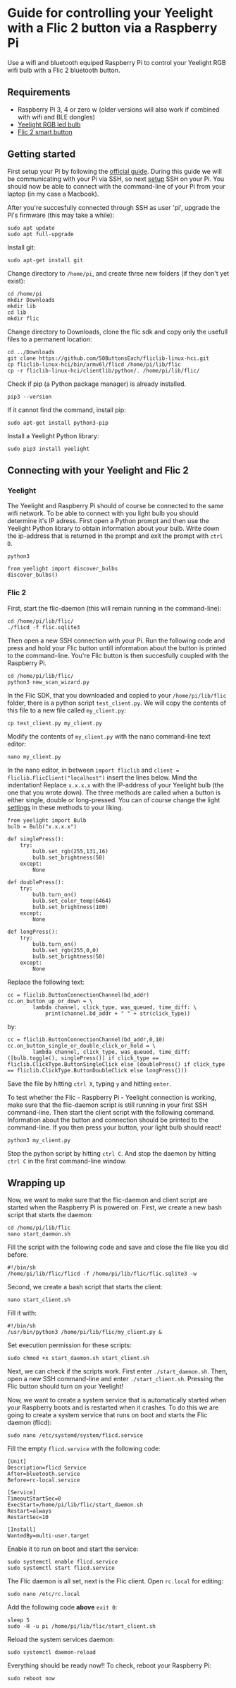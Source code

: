 # Guide for controlling your Yeelight with a Flic 2 button via a Raspberry Pi
Use a wifi and bluetooth equiped Raspberry Pi to control your Yeelight RGB wifi bulb with a Flic 2 bluetooth button.

## Requirements
* Raspberry Pi 3, 4 or zero w (older versions will also work if combined with wifi and BLE dongles)
* [Yeelight RGB led bulb](https://www.yeelight.com/en_US/product/lemon2-color)
* [Flic 2 smart button](https://flic.io/flic2)

## Getting started
First setup your Pi by following the [official guide](https://projects.raspberrypi.org/en/pathways/getting-started-with-raspberry-pi). During this guide we will be communicating with your Pi via SSH, so next [setup](https://www.raspberrypi.org/documentation/remote-access/ssh/) SSH on your Pi. You should now be able to connect with the command-line of your Pi from your laptop (in my case a Macbook).

After you're succesfully connected through SSH as user 'pi', upgrade the Pi's firmware (this may take a while):
```
sudo apt update
sudo apt full-upgrade
```

Install git:
```
sudo apt-get install git
```
Change directory to `/home/pi`, and create three new folders (if they don't yet exist):
```
cd /home/pi
mkdir Downloads
mkdir lib
cd lib
mkdir flic
```
Change directory to Downloads, clone the flic sdk and copy only the usefull files to a permanent location:
```
cd ../Downloads
git clone https://github.com/50ButtonsEach/fliclib-linux-hci.git
cp fliclib-linux-hci/bin/armv6l/flicd /home/pi/lib/flic
cp -r fliclib-linux-hci/clientlib/python/. /home/pi/lib/flic/
```
Check if pip (a Python package manager) is already installed.
```
pip3 --version
```
If it cannot find the command, install pip:
```
sudo apt-get install python3-pip
```
Install a Yeelight Python library:
```
sudo pip3 install yeelight
```

## Connecting with your Yeelight and Flic 2
### Yeelight
The Yeelight and Raspberry Pi should of course be connected to the same wifi network. To be able to connect with you light bulb you should determine it's IP adress. First open a Python prompt and then use the Yeelight Python library to obtain information about your bulb. Write down the ip-address that is returned in the prompt and exit the prompt with `ctrl D`.
```
python3

from yeelight import discover_bulbs
discover_bulbs()
```

### Flic 2
First, start the flic-daemon (this will remain running in the command-line):
```
cd /home/pi/lib/flic/
./flicd -f flic.sqlite3
```
Then open a new SSH connection with your Pi. Run the following code and press and hold your Flic button untill information about the button is printed to the command-line. You're Flic button is then succesfully coupled with the Raspberry Pi.
```
cd /home/pi/lib/flic/
python3 new_scan_wizard.py
```
In the Flic SDK, that you downloaded and copied to your `/home/pi/lib/flic` folder, there is a python script `test_client.py`. We will copy the contents of this file to a new file called `my_client.py`:
```
cp test_client.py my_client.py
```
Modify the contents of `my_client.py` with the nano command-line text editor:
```
nano my_client.py
```
In the nano editor, in between `import fliclib` and `client = fliclib.FlicClient("localhost")` insert the lines below. Mind the indentation! Replace `x.x.x.x` with the IP-address of your Yeelight bulb (the one that you wrote down). The three methods are called when a button is either single, double or long-pressed. You can of course change the light [settings](https://yeelight.readthedocs.io/en/stable/) in these methods to your liking.
```
from yeelight import Bulb
bulb = Bulb("x.x.x.x")

def singlePress():
	try:
		bulb.set_rgb(255,131,16)
		bulb.set_brightness(50)
	except:
		None

def doublePress():
	try:
		bulb.turn_on()
		bulb.set_color_temp(6464)
		bulb.set_brightness(100)
	except:
		None

def longPress():
	try:
		bulb.turn_on()
		bulb.set_rgb(255,0,0)
		bulb.set_brightness(50)
	except:
		None
```
Replace the following text:
```
cc = fliclib.ButtonConnectionChannel(bd_addr)
cc.on_button_up_or_down = \
		lambda channel, click_type, was_queued, time_diff: \
			print(channel.bd_addr + " " + str(click_type))
```
by:
```
cc = fliclib.ButtonConnectionChannel(bd_addr,0,10)
cc.on_button_single_or_double_click_or_hold = \
		lambda channel, click_type, was_queued, time_diff: ([bulb.toggle(), singlePress()] if click_type == fliclib.ClickType.ButtonSingleClick else (doublePress() if click_type == fliclib.ClickType.ButtonDoubleClick else longPress()))
```
Save the file by hitting `ctrl X`, typing `y` and hitting `enter`.


To test whether the Flic - Raspberry Pi - Yeelight connection is working, make sure that the flic-daemon script is still running in your first SSH command-line. Then start the client script with the following command. Information about the button and connection should be printed to the command-line. If you then press your button, your light bulb should react! 
```
python3 my_client.py
```
Stop the python script by hitting `ctrl C`. And stop the daemon by hitting `ctrl C` in the first command-line window.

## Wrapping up
Now, we want to make sure that the flic-daemon and client script are started when the Raspberry Pi is powered on. First, we create a new bash script that starts the daemon:
```
cd /home/pi/lib/flic
nano start_daemon.sh
```
Fill the script with the following code and save and close the file like you did before.
```
#!/bin/sh
/home/pi/lib/flic/flicd -f /home/pi/lib/flic/flic.sqlite3 -w
```
Second, we create a bash script that starts the client:
```
nano start_client.sh
```
Fill it with:
```
#!/bin/sh
/usr/bin/python3 /home/pi/lib/flic/my_client.py &
```
Set execution permission for these scripts:
```
sudo chmod +x start_daemon.sh start_client.sh
```
Next, we can check if the scripts work. First enter `./start_daemon.sh`. Then, open a new SSH command-line and enter `./start_client.sh`. Pressing the Flic button should turn on your Yeelight!

Now, we want to create a system service that is automatically started when your Raspberry boots and is restarted when it crashes. To do this we are going to create a system service that runs on boot and starts the Flic daemon (flicd):
```
sudo nano /etc/systemd/system/flicd.service
```
Fill the empty `flicd.service` with the following code:
```
[Unit]
Description=flicd Service
After=bluetooth.service
Before=rc-local.service

[Service]
TimeoutStartSec=0
ExecStart=/home/pi/lib/flic/start_daemon.sh
Restart=always
RestartSec=10

[Install]
WantedBy=multi-user.target
```
Enable it to run on boot and start the service:
```
sudo systemctl enable flicd.service
sudo systemctl start flicd.service
```
The Flic daemon is all set, next is the Flic client. Open `rc.local` for editing:
```
sudo nano /etc/rc.local
```
Add the following code __above__ `exit 0`:
```
sleep 5
sudo -H -u pi /home/pi/lib/flic/start_client.sh
```
Reload the system services daemon:
```
sudo systemctl daemon-reload
```
Everything should be ready now!! 
To check, reboot your Raspberry Pi:
```
sudo reboot now
```
